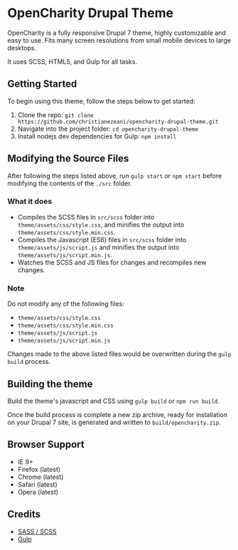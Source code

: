 # OpenCharity Drupal Theme
OpenCharity is a fully responsive Drupal 7 theme, highly customizable and easy to use. Fits many screen resolutions from small mobile devices to large desktops. 

It uses SCSS, HTML5, and Gulp for all tasks.

## Getting Started
To begin using this theme, follow the steps below to get started:
1. Clone the repo: `git clone https://github.com/christianezeani/opencharity-drupal-theme.git`
2. Navigate into the project folder: `cd opencharity-drupal-theme`
3. Install nodejs dev dependencies for Gulp: `npm install`

## Modifying the Source Files
After following the steps listed above, run `gulp start` or `npm start` before modifying the contents of the `./src` folder. 

### What it does
* Compiles the SCSS files in `src/scss` folder into `theme/assets/css/style.css`, and minifies the output into `theme/assets/css/style.min.css`.
* Compiles the Javascript (ES6) files in `src/scss` folder into `theme/assets/js/script.js` and minifies the output into `theme/assets/js/script.min.js`.
* Watches the SCSS and JS files for changes and recompiles new changes.

### Note
Do not modify any of the following files:
* `theme/assets/css/style.css`
* `theme/assets/css/style.min.css`
* `theme/assets/js/script.js`
* `theme/assets/js/script.min.js`

Changes made to the above listed files would be overwritten during the `gulp build` process.

## Building the theme
Build the theme's javascript and CSS using `gulp build` or `npm run build`.

Once the build process is complete a new zip archive, ready for installation on your Drupal 7 site, is generated and written to `build/opencharity.zip`.

## Browser Support
* IE 9+
* Firefox (latest)
* Chrome (latest)
* Safari (latest)
* Opera (latest)

## Credits
* [SASS / SCSS](https://sass-lang.com)
* [Gulp](https://gulpjs.com)

